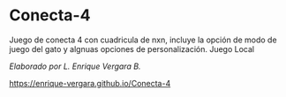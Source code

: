 # Conecta-4

Juego de conecta 4 con cuadricula de nxn, incluye la opción de modo de juego del gato y algnuas opciones de personalización. Juego Local

*Elaborado por L. Enrique Vergara B.*

https://enrique-vergara.github.io/Conecta-4
